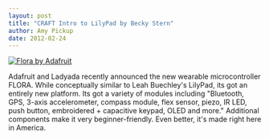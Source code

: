 ```yaml
---
layout: post
title: "CRAFT Intro to LilyPad by Becky Stern"
author: Amy Pickup
date: 2012-02-24
---
```


[![Flora by Adafruit](https://www.adafruit.com/adablog/wp-content/uploads/2012/01/flora_hand.jpg)](https://blog.adafruit.com/2012/01/20/announcing-the-flora-adafruits-wearable-electronics-platform-and-accessories/)

Adafruit and Ladyada recently announced the new wearable microcontroller FLORA. While conceptually similar to Leah Buechley's LilyPad, its got an entirely new platform. Its got a variety of modules including "Bluetooth, GPS, 3-axis accelerometer, compass module, flex sensor, piezo, IR LED, push button, embroidered + capacitive keypad, OLED and more." Additional components make it very beginner-friendly. Even better, it's made right here in America.